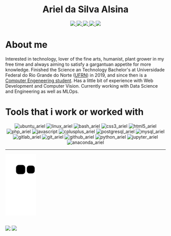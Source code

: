 <div>
    <div align="center" style=" margin: 0.6em;">
        <h1>Ariel da Silva Alsina</h1>
        <a href="https://www.linkedin.com/in/ariel-alsina/" target="_blank">
            <img src="https://img.shields.io/badge/LinkedIn-0e76a8?style=for-the-badge&logo=LinkedIn" />
        </a>
        <a href="https://www.facebook.com/ariel.alsina.42" target="_blank">
            <img src="https://img.shields.io/badge/Facebook-4267B2?style=for-the-badge&logo=Facebook&logoColor=white" />
        </a>
        <a href="https://medium.com/@ariel.alsina2007" target="_blank">
            <img src="https://img.shields.io/badge/Medium-000000?style=for-the-badge&logo=Medium" />
        </a>
        <a href="https://open.spotify.com/user/ariel_alsina?si=HF4D_cuvR4Kf9HIWM5IyIA&nd=1" target="_blank">
            <img src="https://img.shields.io/badge/Spotify-1ED760?&style=for-the-badge&logo=spotify&logoColor=white" />
        </a>
        <a href="https://www.instagram.com/alsinaariel/" target="_blank">
            <img src="https://img.shields.io/badge/Instagram-E4405F?style=for-the-badge&logo=instagram&logoColor=white" />
        </a>
    </div>
</div>


# About me

Interested in technology, lover of the fine arts, humanist, plant grower in my free time and always aiming to satisfy a gargantuan appetite for more knowledge. Finished the Science an Technology Bachelor's at Universidade Federal do Rio Grande do Norte ([UFRN](https://www.ufrn.br/)) in 2019, and since then is a [Computer Engeneering student](https://www.dca.ufrn.br/). Has a little bit of experience with Web Development and Computer Vision. Currently working with Data Science and Engineering as well as MLOps. 

# Tools that i work or worked with   
<div id="dev_icons" style="display: inline_block;" align="center">
    <img height="45" alt="ubuntu_ariel" src="https://cdn.jsdelivr.net/gh/devicons/devicon/icons/ubuntu/ubuntu-plain.svg" />
    <img height="45" alt="linux_ariel" src="https://cdn.jsdelivr.net/gh/devicons/devicon/icons/linux/linux-original.svg" />
    <img height="45" alt="bash_ariel" src="https://cdn.jsdelivr.net/gh/devicons/devicon/icons/bash/bash-original.svg" />
    <img height="45" alt="css3_ariel" src="https://cdn.jsdelivr.net/gh/devicons/devicon/icons/css3/css3-original-wordmark.svg" />
    <img height="45" alt="html5_ariel" src="https://cdn.jsdelivr.net/gh/devicons/devicon/icons/html5/html5-original-wordmark.svg" />
    <img height="45" alt="php_ariel" src="https://cdn.jsdelivr.net/gh/devicons/devicon/icons/php/php-original.svg" />
    <img height="45" alt="javascript" src="https://cdn.jsdelivr.net/gh/devicons/devicon/icons/javascript/javascript-original.svg" />
    <img height="45" alt="cplusplus_ariel" src="https://cdn.jsdelivr.net/gh/devicons/devicon/icons/cplusplus/cplusplus-original.svg" />
    <img height="45" alt="postgresql_ariel" src="https://cdn.jsdelivr.net/gh/devicons/devicon/icons/postgresql/postgresql-original.svg" />
    <img height="45" alt="mysql_ariel" src="https://cdn.jsdelivr.net/gh/devicons/devicon/icons/mysql/mysql-original.svg" />
    <img height="45" alt="gitlab_ariel" src="https://cdn.jsdelivr.net/gh/devicons/devicon/icons/gitlab/gitlab-original.svg" />
    <img height="45" alt="git_ariel" src="https://cdn.jsdelivr.net/gh/devicons/devicon/icons/git/git-original.svg" />
    <img height="45" alt="github_ariel" src="https://cdn.jsdelivr.net/gh/devicons/devicon/icons/github/github-original.svg" />
    <img height="45" alt="python_ariel" src="https://cdn.jsdelivr.net/gh/devicons/devicon/icons/python/python-original.svg" />
    <img height="45" alt="jupyter_ariel" src="https://cdn.jsdelivr.net/gh/devicons/devicon/icons/jupyter/jupyter-original-wordmark.svg" />
    <img height="45" alt="anaconda_ariel" src="https://cdn.jsdelivr.net/gh/devicons/devicon/icons/anaconda/anaconda-original.svg" />
</div>

----

![Snake animation](https://github.com/Cogitus/Cogitus/blob/output/github-contribution-grid-snake.svg)

##
<div id="ariel_stats">
    <img height="180em" src="https://github-readme-stats.vercel.app/api/top-langs/?username=Cogitus&layout=compact&theme=tokyonight"/>
    <img height="180em" src="https://github-readme-stats.vercel.app/api?username=Cogitus&show_icons=true&count_private=true&theme=tokyonight"/>
</div>


<!-- 
https://dev.to/envoy_/150-badges-for-github-pnk
-->
